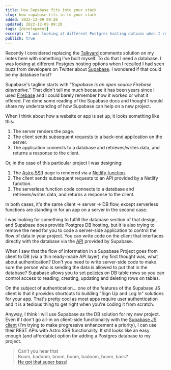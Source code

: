 ```yaml
---
title: How Supabase fits into your stack
slug: how-supabase-fits-in-to-your-stack
added: 2022-12-09 09:20
updated: 2022-12-09 09:20
tags: [development]
excerpt: "I was looking at different Postgres hosting options when I recalled I had seen buzz from developers on Twitter about Supabase. I wondered if that could be my database host?"
publish: true
---
```


Recently I considered replacing the [Talkyard](https://www.talkyard.io/) comments solution on my notes here with something I've built myself. To do that I need a database. I was looking at different Postgres hosting options when I recalled I had seen buzz from developers on Twitter about [Supabase](https://supabase.com/). I wondered if that could be my database host?

Supabase's tagline starts with "_Supabase is an open source Firebase alternative._" That didn't tell me much because it has been years since I used [Firebase](https://firebase.google.com/) and I could barely remember how it worked or what it offered. I've done some reading of the Supabase docs and thought I would share my understanding of how Supabase can help on a new project.

When I think about how a website or app is set up, it looks something like this:

1. The server renders the page.
1. The client sends subsequent requests to a back-end application on the server.
1. The application connects to a database and retrieves/writes data, and returns a response to the client.

Or, in the case of this particular project I was designing:

1. The [Astro SSR](https://docs.astro.build/en/guides/server-side-rendering/) page is rendered via a [Netlify function](https://docs.netlify.com/functions/overview/).
2. The client sends subsequent requests to an API provided by a Netlify function.
3. The serverless function code connects to a database and retrieves/writes data, and returns a response to the client.

In both cases, it's the same client -> server -> DB flow, except serverless functions are standing in for an app on a server in the second case.

I was looking for something to fulfill the database section of that design, and Supabase does provide Postgres DB hosting, but it is also trying to remove the need for you to code a server-side application to control the flow of data in your project. You can write code on the client that interfaces directly with the database via the [API](https://supabase.com/docs/guides/api#rest-api-overview) provided by Supabase.

When I saw that the flow of information in a Supabase Project goes from client to DB (via a thin ready-made API layer), my first thought was, what about authentication? Don't you need to write server-side code to make sure the person who is sending the data is allowed to put that in the database? Supabase allows you to set [policies](https://supabase.com/docs/guides/auth/row-level-security) on DB table rows so you can control access to reading, creating, updating and deleting rows on tables.

On the subject of authentication... one of the features of the Supabase JS client is that it provides shortcuts to building "Sign Up and Log In" solutions for your app. That's pretty cool as most apps require user authentication and it is a tedious thing to get right when you're coding it from scratch.

Anyway, I think I will use Supabase as the DB solution for my new project. Even if I don't go all-in on client-side functionality with the [Supabase JS client](https://supabase.com/docs/reference/javascript) (I'm trying to make progressive enhancement a priority), I can use their REST APIs with Astro SSR functionality. It still looks like an easy enough (and affordable) option for adding a Postgres database to my project. 

> Can't you hear that  
Boom, badoom, boom, boom, badoom, boom, bass?  
[He got that super bass](https://www.youtube.com/watch?v=4JipHEz53sU))
